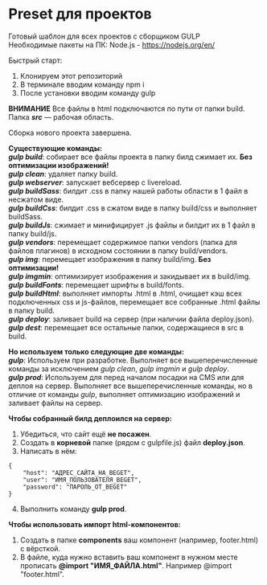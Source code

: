 # Preset для проектов <br>

Готовый шаблон для всех проектов с сборщиком GULP <br>
Необходимые пакеты на ПК: Node.js - https://nodejs.org/en/ <br>

Быстрый старт: <br>

1. Клонируем этот репозиторий
2. В терминале вводим команду npm i
3. После установки вводим команду gulp<br>

**ВНИМАНИЕ** 
Все файлы в html подключаются по пути от папки build.
Папка ***src*** — рабочая область.

Сборка нового проекта завершена.

**Существующие команды:**<br>
***gulp build***: собирает все файлы проекта в папку билд сжимает их. **Без оптимизации изображений!** <br>
***gulp clean***: удаляет папку build. <br>
***gulp webserver***: запускает вебсервер с livereload. <br>
***gulp buildSass***: билдит .css в папку нашей работы области в 1 файл в несжатом виде. <br>
***gulp buildCss***: билдит .css в сжатом виде в папку build/css и выполняет buildSass. <br>
***gulp buildJs***: сжимает и минифицирует .js файлы и билдит их в 1 файл в папку build/js. <br>
***gulp vendors***: перемещает содержимое папки vendors (папка для файлов плагинов) в исходном состоянии в папку build/vendors. <br>
***gulp img***: перемещает изображения в папку build/img. **Без оптимизации!**<br>
***gulp imgmin***: оптимизирует изображения и закидывает их в build/img. <br>
***gulp buildFonts***: перемещает шрифты в build/fonts. <br>
***gulp buildHtml***: выполняет импорты .html в .html, очищает кэш всех подключенных css и js-файлов, перемещает все собранные .html файлы в папку build. <br>
***gulp deploy***: заливает build на сервер (при наличии файла deploy.json). <br>
***gulp dest***: перемещает все остальные папки, содержащиеся в src в build. <br>

**Но используем только следующие две команды:**<br>
***gulp***: Используем при разработке. Выполняет все вышеперечисленные команды за исключением *gulp clean*, *gulp imgmin* и *gulp deploy*.<br>
***gulp prod***: Используем для перед началом посадки на CMS или для деплоя на сервер. Выполняет все вышеперечисленные команды, но в отличие от команды *gulp*, выполняет оптимизацию изображений и заливает файлы на сервер.<br>

**Чтобы собранный билд деплоился на сервер:**<br>
1. Убедиться, что сайт ещё **не посажен**.
2. Создать в **корневой** папке (рядом с gulpfile.js) файл **deploy.json**.
3. Написать в нём:
```
{
	"host": "АДРЕС_САЙТА_НА_BEGET",
	"user": "ИМЯ_ПОЛЬЗОВАТЕЛЯ_BEGET",
	"password": "ПАРОЛЬ_ОТ_BEGET"
}
```

4. Выполнить команду **gulp prod**.

**Чтобы использовать импорт html-компонентов:**
1. Создать в папке **components** ваш компонент (например, footer.html) с вёрсткой.
2. В файле, куда нужно вставить ваш компонент в нужном месте прописать **@import "ИМЯ_ФАЙЛА.html"**. Например @import "footer.html".
